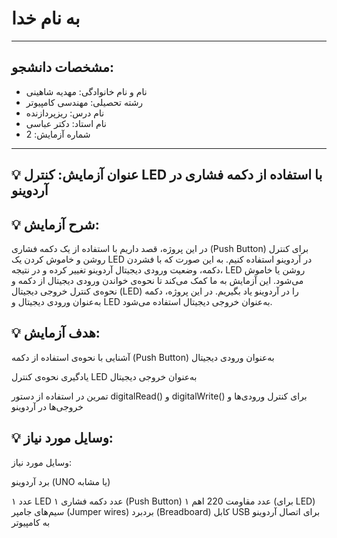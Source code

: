 # به نام خدا

---

## مشخصات دانشجو:

- نام و نام خانوادگی: مهدیه شاهینی
- رشته تحصیلی: مهندسی کامپیوتر  
- نام درس: ریزپردازنده  
- نام استاد: دکتر عباسی  
- شماره آزمایش: 2 

---

## 💡 عنوان آزمایش: کنترل LED با استفاده از دکمه فشاری در آردوینو

## 💡 شرح آزمایش: 
در این پروژه، قصد داریم با استفاده از یک دکمه فشاری (Push Button) برای کنترل روشن و خاموش کردن یک LED در آردوینو استفاده کنیم. به این صورت که با فشردن دکمه، وضعیت ورودی دیجیتال آردوینو تغییر کرده و در نتیجه، LED روشن یا خاموش می‌شود. این آزمایش به ما کمک می‌کند تا نحوه‌ی خواندن ورودی دیجیتال از دکمه و نحوه‌ی کنترل خروجی دیجیتال (LED) را در آردوینو یاد بگیریم. در این پروژه، دکمه به‌عنوان ورودی دیجیتال و LED به‌عنوان خروجی دیجیتال استفاده می‌شود.

## 💡 هدف آزمایش:
آشنایی با نحوه‌ی استفاده از دکمه (Push Button) به‌عنوان ورودی دیجیتال

یادگیری نحوه‌ی کنترل LED به‌عنوان خروجی دیجیتال

تمرین در استفاده از دستور digitalRead() و digitalWrite() برای کنترل ورودی‌ها و خروجی‌ها در آردوینو

## 💡 وسایل مورد نیاز:
وسایل مورد نیاز:

برد آردوینو (UNO یا مشابه)

۱ عدد LED
۱ عدد دکمه فشاری (Push Button)
۱ عدد مقاومت 220 اهم (برای LED)
سیم‌های جامپر (Jumper wires)
بردبرد (Breadboard)
کابل USB برای اتصال آردوینو به کامپیوتر
